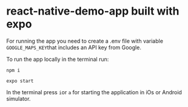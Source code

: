 # react-native-demo-app built with expo

For running the app you need to create a .env file with variable ```GOOGLE_MAPS_KEY```that includes an API key from Google.

To run the app locally in the terminal run:


```npm i```


```expo start```

In the terminal press ```i```or ```a``` for starting the application in iOs or Android simulator.

